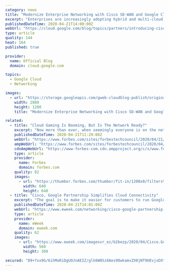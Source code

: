 ```yaml
---
category: news
title: "Modernize Enterprise Networking with Cisco SD-WAN and Google Cloud"
excerpt: "Enterprises are increasingly adopting hybrid and multi-cloud to deliver the best experiences for their customers. The network is at the foundation of this transformation, but is getting exponentially more complex to manage, secure, and scale throughout an enterprise footprint that can include multiple"
publishedDateTime: 2020-04-21T14:00:00Z
webUrl: "https://cloud.google.com/blog/topics/partners/introducing-cisco-sd-wan-cloud-hub-with-google-cloud/"
type: article
quality: 144
heat: 164
published: true

provider:
  name: Official Blog
  domain: cloud.google.com

topics:
  - Google Cloud
  - Networking

images:
  - url: "https://storage.googleapis.com/gweb-cloudblog-publish/original_images/GCP_x_Cisco.jpg"
    width: 2880
    height: 1200
    title: "Modernize Enterprise Networking with Cisco SD-WAN and Google Cloud"

related:
  - title: "Cloud Gaming Is Booming, But Is The Network Ready?"
    excerpt: "Now more than ever, when seemingly everyone is on the network, suddenly confined to their homes, an adaptive network architecture enhanced through edge computing is key to providing enough resources."
    publishedDateTime: 2020-04-21T11:29:00Z
    webUrl: "https://www.forbes.com/sites/forbestechcouncil/2020/04/21/cloud-gaming-is-booming-but-is-the-network-ready/"
    ampWebUrl: "https://www.forbes.com/sites/forbestechcouncil/2020/04/21/cloud-gaming-is-booming-but-is-the-network-ready/amp/"
    cdnAmpWebUrl: "https://www-forbes-com.cdn.ampproject.org/c/s/www.forbes.com/sites/forbestechcouncil/2020/04/21/cloud-gaming-is-booming-but-is-the-network-ready/amp/"
    type: article
    provider:
      name: Forbes
      domain: forbes.com
    quality: 82
    images:
      - url: "https://thumbor.forbes.com/thumbor/fit-in/1200x0/filters%3Aformat%28jpg%29/https%3A%2F%2Fblogs-images.forbes.com%2Fforbestechcouncil%2Ffiles%2F2020%2F04%2Fa-23-2.jpg"
        width: 640
        height: 640
  - title: "Cisco, Google Partnership Simplifies Cloud Connectivity"
    excerpt: "The goal is to make it easier for customers to run Google Cloud Platform (GCP) on a Cisco network, and this announcement follows the same path. What the heck is an application-centric multi-cloud network fabric? At a high level, it’s an automated solution that makes sure application performance is optimized and secured across the enterprise ..."
    publishedDateTime: 2020-04-21T14:01:00Z
    webUrl: "https://www.eweek.com/networking/cisco-google-partnership-simplifies-cloud-connectivity"
    type: article
    provider:
      name: eWeek
      domain: eweek.com
    quality: 62
    images:
      - url: "https://www.eweek.com/imagesvr_ez/b2bezp/2020/04/Cisco.Google.logos.jpg?alias=social_image"
        width: 560
        height: 300

secured: "D9+7xx9G/6ihMoRiDgUOJnAEIZ/glk6W8Sz6Aes9OwkamvZX0jNT9UEvjxDXt0yqr3rMlQ3oV0anIx0XVnA4rT6oUX5zjMpkLr4O4PES2weamuduTgvI2XT161wDMUw+BSDob5mWJDejAAL+xYgwdRccVqrd1wTwfCK7NoH9Bhd1ikWc3z5RB1GEomSbXhiarMq5/Yyk2yDcBEyeX7E1gHNu03Ir5yiPiQiNwWe4CsFO5w0BiRH1SrFmmqnppc2LdP5UuQDaMMOSo8K/7/A8h4gP3cOxh+Ws7gfabkUxdWkfWJ8LJtP7sJL+KVSnorUX;W//SKoE1i+2TFr3muWk4Pg=="
---
```


